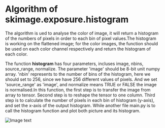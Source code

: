 # Algorithm of skimage.exposure.histogram

The algorithm is ued to analyse the color of image, it will return a histogram of the numbers of pixels in order to each bin of pixel values.The histogram is working on the flattened image; for the color images, the function should be used on each color channel respectively and return the histogram of each color.

The function **histogram** has four parameters, incluses image, nbins, source_range, normalize. The parameter 'image' should be 8-bit unit numpy array. 'nbin' represents to the number of bins of the histogram, here we should set to 256, since we have 256 different values of pixels. And we set 'source_range' as 'image', and normalize means TRUE or FALSE the image is normalised.In this function, the first step is to transfer the image from array to tensor. Second step is to reshape the tensor to one column. Third step is to calculate the number of pixels in each bin of histogram (y-axis), and set the x-axis of the output histogram. While another file main.py is to call the histogram function and plot both picture and its histogram.

![Image text](https://github.com/QijiangYao/PatternFlow/raw/topic-algorithms/image/output.PNG)
